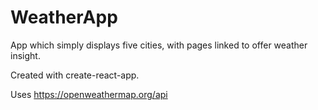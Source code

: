 # WeatherApp

App which simply displays five cities, with pages linked to offer weather insight.

Created with create-react-app. 

Uses https://openweathermap.org/api
